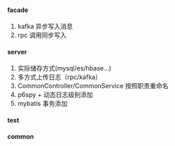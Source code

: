 #### facade
1. kafka 异步写入消息
2. rpc 调用同步写入

#### server
1. 实际储存方式(mysql/es/hbase...)
2. 多方式上传日志（rpc/kafka）
3. CommonController/CommonService 按照职责重命名
4. p6spy + 动态日志级别添加
5. mybatis 事务添加

#### test

#### common